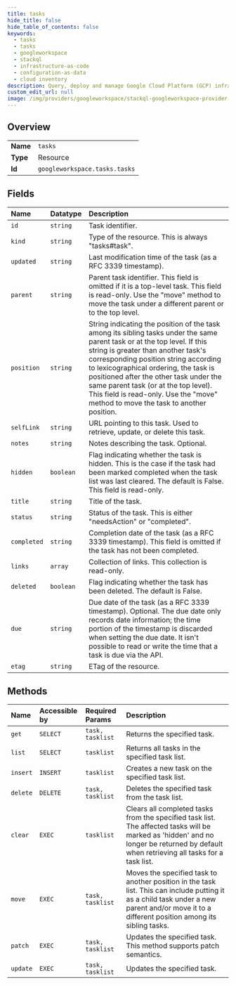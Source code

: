 ```yaml
---
title: tasks
hide_title: false
hide_table_of_contents: false
keywords:
  - tasks
  - tasks
  - googleworkspace    
  - stackql
  - infrastructure-as-code
  - configuration-as-data
  - cloud inventory
description: Query, deploy and manage Google Cloud Platform (GCP) infrastructure and resources using SQL
custom_edit_url: null
image: /img/providers/googleworkspace/stackql-googleworkspace-provider-featured-image.png
---
```

  
    

## Overview
<table><tbody>
<tr><td><b>Name</b></td><td><code>tasks</code></td></tr>
<tr><td><b>Type</b></td><td>Resource</td></tr>
<tr><td><b>Id</b></td><td><code>googleworkspace.tasks.tasks</code></td></tr>
</tbody></table>

## Fields
| Name | Datatype | Description |
|:-----|:---------|:------------|
| `id` | `string` | Task identifier. |
| `kind` | `string` | Type of the resource. This is always "tasks#task". |
| `updated` | `string` | Last modification time of the task (as a RFC 3339 timestamp). |
| `parent` | `string` | Parent task identifier. This field is omitted if it is a top-level task. This field is read-only. Use the "move" method to move the task under a different parent or to the top level. |
| `position` | `string` | String indicating the position of the task among its sibling tasks under the same parent task or at the top level. If this string is greater than another task's corresponding position string according to lexicographical ordering, the task is positioned after the other task under the same parent task (or at the top level). This field is read-only. Use the "move" method to move the task to another position. |
| `selfLink` | `string` | URL pointing to this task. Used to retrieve, update, or delete this task. |
| `notes` | `string` | Notes describing the task. Optional. |
| `hidden` | `boolean` | Flag indicating whether the task is hidden. This is the case if the task had been marked completed when the task list was last cleared. The default is False. This field is read-only. |
| `title` | `string` | Title of the task. |
| `status` | `string` | Status of the task. This is either "needsAction" or "completed". |
| `completed` | `string` | Completion date of the task (as a RFC 3339 timestamp). This field is omitted if the task has not been completed. |
| `links` | `array` | Collection of links. This collection is read-only. |
| `deleted` | `boolean` | Flag indicating whether the task has been deleted. The default is False. |
| `due` | `string` | Due date of the task (as a RFC 3339 timestamp). Optional. The due date only records date information; the time portion of the timestamp is discarded when setting the due date. It isn't possible to read or write the time that a task is due via the API. |
| `etag` | `string` | ETag of the resource. |
## Methods
| Name | Accessible by | Required Params | Description |
|:-----|:--------------|:----------------|:------------|
| `get` | `SELECT` | `task, tasklist` | Returns the specified task. |
| `list` | `SELECT` | `tasklist` | Returns all tasks in the specified task list. |
| `insert` | `INSERT` | `tasklist` | Creates a new task on the specified task list. |
| `delete` | `DELETE` | `task, tasklist` | Deletes the specified task from the task list. |
| `clear` | `EXEC` | `tasklist` | Clears all completed tasks from the specified task list. The affected tasks will be marked as 'hidden' and no longer be returned by default when retrieving all tasks for a task list. |
| `move` | `EXEC` | `task, tasklist` | Moves the specified task to another position in the task list. This can include putting it as a child task under a new parent and/or move it to a different position among its sibling tasks. |
| `patch` | `EXEC` | `task, tasklist` | Updates the specified task. This method supports patch semantics. |
| `update` | `EXEC` | `task, tasklist` | Updates the specified task. |
